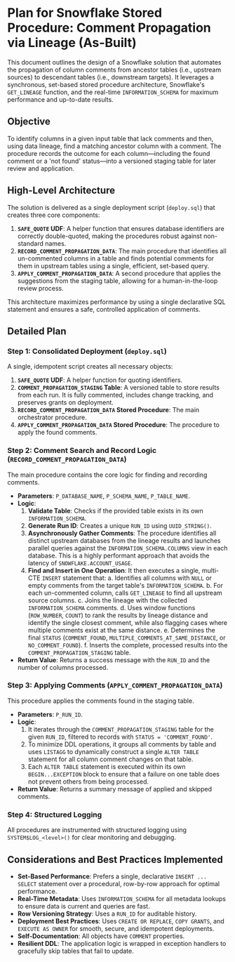 # Plan for Snowflake Stored Procedure: Comment Propagation via Lineage (As-Built)

This document outlines the design of a Snowflake solution that automates the propagation of column comments from ancestor tables (i.e., upstream sources) to descendant tables (i.e., downstream targets). It leverages a synchronous, set-based stored procedure architecture, Snowflake's `GET_LINEAGE` function, and the real-time `INFORMATION_SCHEMA` for maximum performance and up-to-date results.

## Objective

To identify columns in a given input table that lack comments and then, using data lineage, find a matching ancestor column with a comment. The procedure records the outcome for each column—including the found comment or a 'not found' status—into a versioned staging table for later review and application.

## High-Level Architecture

The solution is delivered as a single deployment script (`deploy.sql`) that creates three core components:

1.  **`SAFE_QUOTE` UDF**: A helper function that ensures database identifiers are correctly double-quoted, making the procedures robust against non-standard names.
2.  **`RECORD_COMMENT_PROPAGATION_DATA`**: The main procedure that identifies all un-commented columns in a table and finds potential comments for them in upstream tables using a single, efficient, set-based query.
3.  **`APPLY_COMMENT_PROPAGATION_DATA`**: A second procedure that applies the suggestions from the staging table, allowing for a human-in-the-loop review process.

This architecture maximizes performance by using a single declarative SQL statement and ensures a safe, controlled application of comments.

## Detailed Plan

### Step 1: Consolidated Deployment (`deploy.sql`)

A single, idempotent script creates all necessary objects:

1.  **`SAFE_QUOTE` UDF**: A helper function for quoting identifiers.
2.  **`COMMENT_PROPAGATION_STAGING` Table**: A versioned table to store results from each run. It is fully commented, includes change tracking, and preserves grants on deployment.
3.  **`RECORD_COMMENT_PROPAGATION_DATA` Stored Procedure**: The main orchestrator procedure.
4.  **`APPLY_COMMENT_PROPAGATION_DATA` Stored Procedure**: The procedure to apply the found comments.

### Step 2: Comment Search and Record Logic (`RECORD_COMMENT_PROPAGATION_DATA`)

The main procedure contains the core logic for finding and recording comments.

*   **Parameters**: `P_DATABASE_NAME`, `P_SCHEMA_NAME`, `P_TABLE_NAME`.
*   **Logic**:
    1.  **Validate Table**: Checks if the provided table exists in its own `INFORMATION_SCHEMA`.
    2.  **Generate Run ID**: Creates a unique `RUN_ID` using `UUID_STRING()`.
    3.  **Asynchronously Gather Comments**: The procedure identifies all distinct upstream databases from the lineage results and launches parallel queries against the `INFORMATION_SCHEMA.COLUMNS` view in each database. This is a highly performant approach that avoids the latency of `SNOWFLAKE.ACCOUNT_USAGE`.
    4.  **Find and Insert in One Operation**: It then executes a single, multi-CTE `INSERT` statement that:
        a.  Identifies all columns with `NULL` or empty comments from the target table's `INFORMATION_SCHEMA`.
        b.  For each un-commented column, calls `GET_LINEAGE` to find all upstream source columns.
        c.  Joins the lineage with the collected `INFORMATION_SCHEMA` comments.
        d.  Uses window functions (`ROW_NUMBER`, `COUNT`) to rank the results by lineage distance and identify the single closest comment, while also flagging cases where multiple comments exist at the same distance.
        e.  Determines the final `STATUS` (`COMMENT_FOUND`, `MULTIPLE_COMMENTS_AT_SAME_DISTANCE`, or `NO_COMMENT_FOUND`).
        f.  Inserts the complete, processed results into the `COMMENT_PROPAGATION_STAGING` table.
*   **Return Value**: Returns a success message with the `RUN_ID` and the number of columns processed.

### Step 3: Applying Comments (`APPLY_COMMENT_PROPAGATION_DATA`)

This procedure applies the comments found in the staging table.

*   **Parameters**: `P_RUN_ID`.
*   **Logic**:
    1.  It iterates through the `COMMENT_PROPAGATION_STAGING` table for the given `RUN_ID`, filtered to records with `STATUS = 'COMMENT_FOUND'`.
    2.  To minimize DDL operations, it groups all comments by table and uses `LISTAGG` to dynamically construct a single `ALTER TABLE` statement for all column comment changes on that table.
    3.  Each `ALTER TABLE` statement is executed within its own `BEGIN...EXCEPTION` block to ensure that a failure on one table does not prevent others from being processed.
*   **Return Value**: Returns a summary message of applied and skipped comments.

### Step 4: Structured Logging

All procedures are instrumented with structured logging using `SYSTEM$LOG_<level>()` for clear monitoring and debugging.

## Considerations and Best Practices Implemented

*   **Set-Based Performance**: Prefers a single, declarative `INSERT ... SELECT` statement over a procedural, row-by-row approach for optimal performance.
*   **Real-Time Metadata**: Uses `INFORMATION_SCHEMA` for all metadata lookups to ensure data is current and queries are fast.
*   **Row Versioning Strategy**: Uses a `RUN_ID` for auditable history.
*   **Deployment Best Practices**: Uses `CREATE OR REPLACE`, `COPY GRANTS`, and `EXECUTE AS OWNER` for smooth, secure, and idempotent deployments.
*   **Self-Documentation**: All objects have `COMMENT` properties.
*   **Resilient DDL**: The application logic is wrapped in exception handlers to gracefully skip tables that fail to update.
